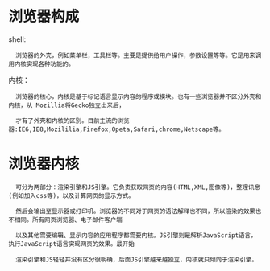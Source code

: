   # 浏览器构成
  
  
   shell:
      
      浏览器的外壳，例如菜单栏，工具栏等。主要是提供给用户操作，参数设置等等。它是用来调用内核实现各种功能的。
      
   内核：
    
      浏览器的核心，内核是基于标记语言显示内容的程序或模块。也有一些浏览器并不区分外壳和内核，从 Mozillia将Gecko独立出来后，
      
      才有了外壳和内核的区别。目前主流的浏览器:IE6,IE8,Mozililia,Firefox,Opeta,Safari,chrome,Netscape等。
      
      
   # 浏览器内核
   
      可分为两部分：渲染引擎和JS引擎。它负责获取网页的内容(HTML,XML,图像等)，整理讯息(例如加入css等)，以及计算网页的显示方式。
      
      然后会输出至显示器或打印机。浏览器的不同对于网页的语法解释也不同，所以渲染的效果也不相同。所有网页浏览器、电子邮件客户端
      
      以及其他需要编辑、显示内容的应用程序都需要内核。JS引擎则是解析JavaScript语言，执行JavaScript语言实现网页的效果。最开始
      
      渲染引擎和JS轻轻并没有区分很明确，后面JS引擎越来越独立，内核就只倾向于渲染引擎。
    
      
 
    
      
